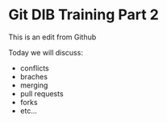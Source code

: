 # Git DIB Training Part 2

This is an edit from Github

Today we will discuss:

- conflicts
- braches
- merging
- pull requests
- forks
- etc...

